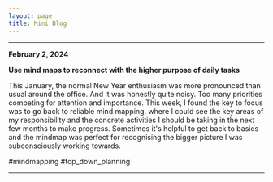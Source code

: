```yaml
---
layout: page
title: Mini Blog
---
```


---

**February 2, 2024**

**Use mind maps to reconnect with the higher purpose of daily tasks**

This January, the normal New Year enthusiasm was more pronounced than usual around the office. And it was honestly quite noisy. Too many priorities competing for attention and importance. This week, I found the key to focus was to go back to reliable mind mapping, where I could see the key areas of my responsibility and the concrete activities I should be taking in the next few months to make progress. Sometimes it's helpful to get back to basics and the mindmap was perfect for recognising the bigger picture I was subconsciously working towards.

#mindmapping #top_down_planning

---